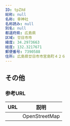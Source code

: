 ```yaml
---
ID: tpZXd
総称: null
名称: 幸神社
名称読み: null
別名: null
都道府県: 広島県
区域: 廿日市市
緯度: 34.2973663
経度: 132.3217671
郵便番号: 7390588
住所: 広島県廿日市市宮島町４２６
---
```


## その他

### 参考URL

| URL | 説明          |
| --- | ------------- |
|     | OpenStreetMap |
